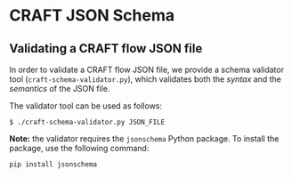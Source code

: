 # CRAFT JSON Schema

## Validating a CRAFT flow JSON file

In order to validate a CRAFT flow JSON file, we provide a schema validator tool (`craft-schema-validator.py`), which validates both the _syntax_ and the _semantics_ of the JSON file. 

The validator tool can be used as follows:
```
$ ./craft-schema-validator.py JSON_FILE
```

**Note:** the validator requires the `jsonschema` Python package. To install the package, use the following command:
```
pip install jsonschema
```
